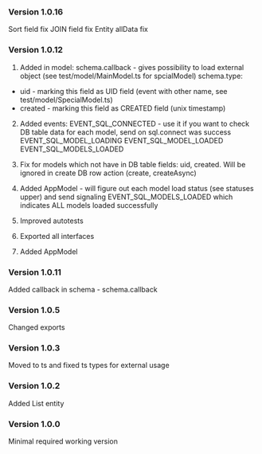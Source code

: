 ### Version 1.0.16

Sort field fix
JOIN field fix
Entity allData fix

### Version 1.0.12
1. Added in model:
schema.callback - gives possibility to load external object (see test/model/MainModel.ts for spcialModel)
schema.type:
- uid - marking this field as UID field (event with other name, see test/model/SpecialModel.ts) 
- created - marking this field as CREATED field (unix timestamp)

2. Added events:
EVENT_SQL_CONNECTED - use it if you want to check DB table data for each model, send on sql.connect was success
EVENT_SQL_MODEL_LOADING
EVENT_SQL_MODEL_LOADED
EVENT_SQL_MODELS_LOADED

3. Fix for models which not have in DB table fields: uid, created.
Will be ignored in create DB row action (create, createAsync)

4. Added AppModel - will figure out each model load status (see statuses upper) 
and send signaling EVENT_SQL_MODELS_LOADED which indicates ALL models loaded successfully

5. Improved autotests
6. Exported all interfaces
7. Added AppModel


### Version 1.0.11
Added callback in schema - schema.callback

### Version 1.0.5
Changed exports

### Version 1.0.3

Moved to ts and fixed ts types for external usage

### Version 1.0.2

Added List entity

### Version 1.0.0

Minimal required working version
